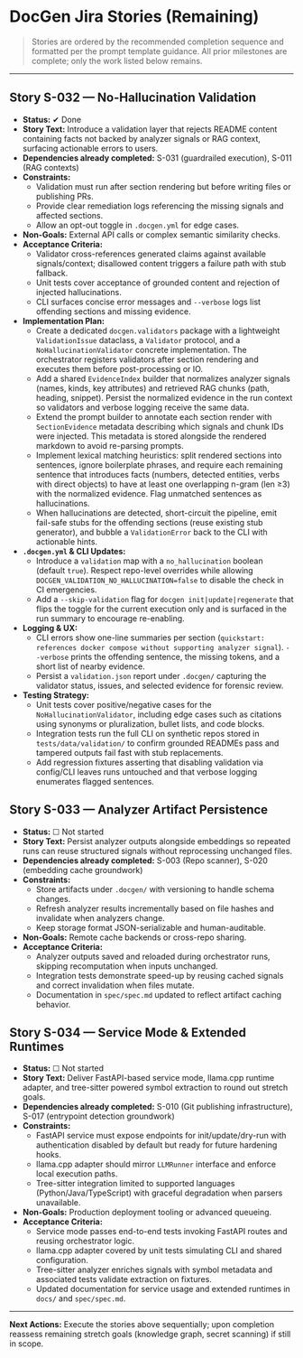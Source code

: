 # DocGen Jira Stories (Remaining)

> Stories are ordered by the recommended completion sequence and formatted per the prompt template guidance. All prior milestones are complete; only the work listed below remains.

---

## Story S-032 — No-Hallucination Validation
- **Status:** ✔ Done
- **Story Text:** Introduce a validation layer that rejects README content containing facts not backed by analyzer signals or RAG context, surfacing actionable errors to users.
- **Dependencies already completed:** S-031 (guardrailed execution), S-011 (RAG contexts)
- **Constraints:**
  - Validation must run after section rendering but before writing files or publishing PRs.
  - Provide clear remediation logs referencing the missing signals and affected sections.
  - Allow an opt-out toggle in `.docgen.yml` for edge cases.
- **Non-Goals:** External API calls or complex semantic similarity checks.
- **Acceptance Criteria:**
  - Validator cross-references generated claims against available signals/context; disallowed content triggers a failure path with stub fallback.
  - Unit tests cover acceptance of grounded content and rejection of injected hallucinations.
  - CLI surfaces concise error messages and `--verbose` logs list offending sections and missing evidence.
- **Implementation Plan:**
  - Create a dedicated `docgen.validators` package with a lightweight `ValidationIssue` dataclass, a `Validator` protocol, and a `NoHallucinationValidator` concrete implementation. The orchestrator registers validators after section rendering and executes them before post-processing or IO.
  - Add a shared `EvidenceIndex` builder that normalizes analyzer signals (names, kinds, key attributes) and retrieved RAG chunks (path, heading, snippet). Persist the normalized evidence in the run context so validators and verbose logging receive the same data.
  - Extend the prompt builder to annotate each section render with `SectionEvidence` metadata describing which signals and chunk IDs were injected. This metadata is stored alongside the rendered markdown to avoid re-parsing prompts.
  - Implement lexical matching heuristics: split rendered sections into sentences, ignore boilerplate phrases, and require each remaining sentence that introduces facts (numbers, detected entities, verbs with direct objects) to have at least one overlapping n-gram (len ≥3) with the normalized evidence. Flag unmatched sentences as hallucinations.
  - When hallucinations are detected, short-circuit the pipeline, emit fail-safe stubs for the offending sections (reuse existing stub generator), and bubble a `ValidationError` back to the CLI with actionable hints.
- **`.docgen.yml` & CLI Updates:**
  - Introduce a `validation` map with a `no_hallucination` boolean (default `true`). Respect repo-level overrides while allowing `DOCGEN_VALIDATION_NO_HALLUCINATION=false` to disable the check in CI emergencies.
  - Add a `--skip-validation` flag for `docgen init|update|regenerate` that flips the toggle for the current execution only and is surfaced in the run summary to encourage re-enabling.
- **Logging & UX:**
  - CLI errors show one-line summaries per section (`quickstart: references docker compose without supporting analyzer signal`). `--verbose` prints the offending sentence, the missing tokens, and a short list of nearby evidence.
  - Persist a `validation.json` report under `.docgen/` capturing the validator status, issues, and selected evidence for forensic review.
- **Testing Strategy:**
  - Unit tests cover positive/negative cases for the `NoHallucinationValidator`, including edge cases such as citations using synonyms or pluralization, bullet lists, and code blocks.
  - Integration tests run the full CLI on synthetic repos stored in `tests/data/validation/` to confirm grounded READMEs pass and tampered outputs fail fast with stub replacements.
  - Add regression fixtures asserting that disabling validation via config/CLI leaves runs untouched and that verbose logging enumerates flagged sentences.

## Story S-033 — Analyzer Artifact Persistence
- **Status:** ☐ Not started
- **Story Text:** Persist analyzer outputs alongside embeddings so repeated runs can reuse structured signals without reprocessing unchanged files.
- **Dependencies already completed:** S-003 (Repo scanner), S-020 (embedding cache groundwork)
- **Constraints:**
  - Store artifacts under `.docgen/` with versioning to handle schema changes.
  - Refresh analyzer results incrementally based on file hashes and invalidate when analyzers change.
  - Keep storage format JSON-serializable and human-auditable.
- **Non-Goals:** Remote cache backends or cross-repo sharing.
- **Acceptance Criteria:**
  - Analyzer outputs saved and reloaded during orchestrator runs, skipping recomputation when inputs unchanged.
  - Integration tests demonstrate speed-up by reusing cached signals and correct invalidation when files mutate.
  - Documentation in `spec/spec.md` updated to reflect artifact caching behavior.

## Story S-034 — Service Mode & Extended Runtimes
- **Status:** ☐ Not started
- **Story Text:** Deliver FastAPI-based service mode, llama.cpp runtime adapter, and tree-sitter powered symbol extraction to round out stretch goals.
- **Dependencies already completed:** S-010 (Git publishing infrastructure), S-017 (entrypoint detection groundwork)
- **Constraints:**
  - FastAPI service must expose endpoints for init/update/dry-run with authentication disabled by default but ready for future hardening hooks.
  - llama.cpp adapter should mirror `LLMRunner` interface and enforce local execution paths.
  - Tree-sitter integration limited to supported languages (Python/Java/TypeScript) with graceful degradation when parsers unavailable.
- **Non-Goals:** Production deployment tooling or advanced queueing.
- **Acceptance Criteria:**
  - Service mode passes end-to-end tests invoking FastAPI routes and reusing orchestrator logic.
  - llama.cpp adapter covered by unit tests simulating CLI and shared configuration.
  - Tree-sitter analyzer enriches signals with symbol metadata and associated tests validate extraction on fixtures.
  - Updated documentation for service usage and extended runtimes in `docs/` and `spec/spec.md`.

---

**Next Actions:** Execute the stories above sequentially; upon completion reassess remaining stretch goals (knowledge graph, secret scanning) if still in scope.
